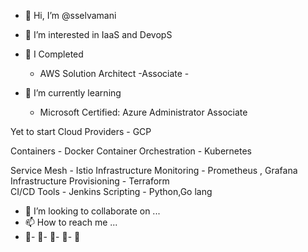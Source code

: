 - 👋 Hi, I’m @sselvamani
- 👀 I’m interested in IaaS and DevopS
- 🌱 I	Completed 
    - AWS Solution Architect -Associate -

- 🌱 I’m currently learning 
	-	Microsoft Certified: Azure Administrator Associate

Yet to start 
Cloud Providers -  GCP

Containers - 	Docker
Container Orchestration - 	Kubernetes

Service Mesh - 	Istio
Infrastructure Monitoring - 	Prometheus , Grafana
Infrastructure Provisioning - 	Terraform	
CI/CD Tools -	Jenkins	
Scripting - Python,Go lang




- 💞️ I’m looking to collaborate on ...
- 📫 How to reach me ...
- 💞️- 💞️- 💞️- 💞️- 💞️

<!---
sselvamani/sselvamani is a ✨ special ✨ repository because its `README.md` (this file) appears on your GitHub profile.
You can click the Preview link to take a look at your changes.
--->
